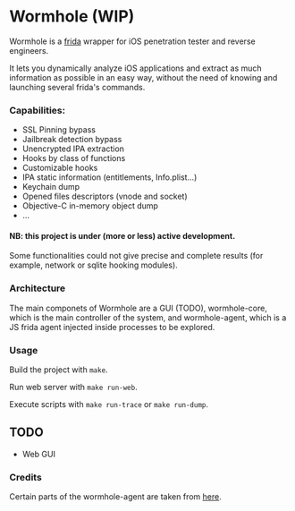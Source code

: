 # Wormhole (WIP)

Wormhole is a [frida](https://github.com/frida) wrapper for iOS penetration tester and 
reverse engineers.

It lets you dynamically analyze iOS applications and 
extract as much information as possible in an easy way, without the need 
of knowing and launching several frida's commands.

### Capabilities:

- SSL Pinning bypass
- Jailbreak detection bypass
- Unencrypted IPA extraction
- Hooks by class of functions
- Customizable hooks
- IPA static information (entitlements, Info.plist...)
- Keychain dump
- Opened files descriptors (vnode and socket)
- Objective-C in-memory object dump
- ...


#### NB: this project is under (more or less) active development.
Some functionalities could not give precise and complete results
(for example, network or sqlite hooking modules).

### Architecture

The main componets of Wormhole are a GUI (TODO), wormhole-core,
which is the main controller of the system, and wormhole-agent, 
which is a JS frida agent injected inside processes 
to be explored.



### Usage
Build the project with `make`.

Run web server with `make run-web`.

Execute scripts with `make run-trace` or `make run-dump`.


## TODO

- Web GUI


### Credits

Certain parts of the wormhole-agent are taken from [here](https://github.com/ChiChou/grapefruit).
